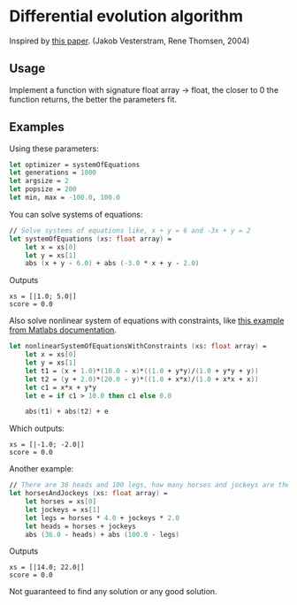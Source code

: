 # Differential evolution algorithm
Inspired by [this paper](https://citeseerx.ist.psu.edu/viewdoc/download?doi=10.1.1.344.546&rep=rep1&type=pdf). (Jakob Vesterstram, Rene Thomsen, 2004)

## Usage

Implement a function with signature float array -> float, the closer to 0 the function returns, the better the parameters fit.

## Examples

Using these parameters:

```fsharp
let optimizer = systemOfEquations
let generations = 1000
let argsize = 2
let popsize = 200
let min, max = -100.0, 100.0
```

You can solve systems of equations:

```fsharp
// Solve systems of equations like, x + y = 6 and -3x + y = 2
let systemOfEquations (xs: float array) =
    let x = xs[0]
    let y = xs[1]
    abs (x + y - 6.0) + abs (-3.0 * x + y - 2.0)
```

Outputs

```
xs = [|1.0; 5.0|]
score = 0.0
```

Also solve nonlinear system of equations with constraints, like [this example from Matlabs documentation](https://www.mathworks.com/help/optim/ug/systems-of-equations-with-constraints-problem-based.html).

```fsharp
let nonlinearSystemOfEquationsWithConstraints (xs: float array) =
    let x = xs[0]
    let y = xs[1]
    let t1 = (x + 1.0)*(10.0 - x)*((1.0 + y*y)/(1.0 + y*y + y))
    let t2 = (y + 2.0)*(20.0 - y)*((1.0 + x*x)/(1.0 + x*x + x))
    let c1 = x*x + y*y
    let e = if c1 > 10.0 then c1 else 0.0

    abs(t1) + abs(t2) + e
```

Which outputs:

```
xs = [|-1.0; -2.0|]
score = 0.0
```

Another example:
```fsharp
// There are 36 heads and 100 legs, how many horses and jockeys are there?
let horsesAndJockeys (xs: float array) =
    let horses = xs[0]
    let jockeys = xs[1]
    let legs = horses * 4.0 + jockeys * 2.0
    let heads = horses + jockeys
    abs (36.0 - heads) + abs (100.0 - legs)
```

Outputs

```
xs = [|14.0; 22.0|] 
score = 0.0
```

Not guaranteed to find any solution or any good solution.